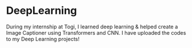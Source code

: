 # DeepLearning
During my internship at Togi, I learned deep learning & helped create a Image Captioner using Transformers and CNN.
I have uploaded the codes to my Deep Learning projects!
